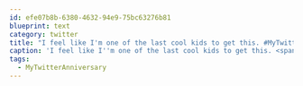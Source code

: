```yaml
---
id: efe07b8b-6380-4632-94e9-75bc63276b81
blueprint: text
category: twitter
title: "I feel like I'm one of the last cool kids to get this. #MyTwitterAnniversary pic.twitter.com/1TbLttLRmP"
caption: 'I feel like I''m one of the last cool kids to get this. <span class="hashtag hashtag_local">#<a href="http://tweettemp.darylchymko.ca/?tag=mytwitteranniversary">MyTwitterAnniversary</a> <a href="https://twitter.com/dchymko/status/1085691609302196224/photo/1" title="https://twitter.com/dchymko/status/1085691609302196224/photo/1" class="link link_untco link_untco_image">pic.twitter.com/1TbLttLRmP</a><span class="embed_image embed_image_yes"><a href="https://twitter.com/dchymko/status/1085691609302196224/photo/1"><img alt=''dxemsygu8aa0jr5-1121044'' src=''/images/2022/11/dc3b1-dxemsygu8aa0jr5-1121044.jpg'' /></a></span>'
tags:
  - MyTwitterAnniversary
---
```

